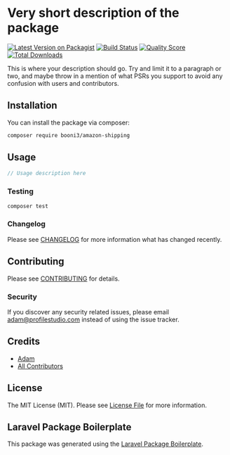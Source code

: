 # Very short description of the package

[![Latest Version on Packagist](https://img.shields.io/packagist/v/booni3/amazon-shipping.svg?style=flat-square)](https://packagist.org/packages/booni3/amazon-shipping)
[![Build Status](https://img.shields.io/travis/booni3/amazon-shipping/master.svg?style=flat-square)](https://travis-ci.org/booni3/amazon-shipping)
[![Quality Score](https://img.shields.io/scrutinizer/g/booni3/amazon-shipping.svg?style=flat-square)](https://scrutinizer-ci.com/g/booni3/amazon-shipping)
[![Total Downloads](https://img.shields.io/packagist/dt/booni3/amazon-shipping.svg?style=flat-square)](https://packagist.org/packages/booni3/amazon-shipping)

This is where your description should go. Try and limit it to a paragraph or two, and maybe throw in a mention of what PSRs you support to avoid any confusion with users and contributors.

## Installation

You can install the package via composer:

```bash
composer require booni3/amazon-shipping
```

## Usage

``` php
// Usage description here
```

### Testing

``` bash
composer test
```

### Changelog

Please see [CHANGELOG](CHANGELOG.md) for more information what has changed recently.

## Contributing

Please see [CONTRIBUTING](CONTRIBUTING.md) for details.

### Security

If you discover any security related issues, please email adam@profilestudio.com instead of using the issue tracker.

## Credits

- [Adam](https://github.com/booni3)
- [All Contributors](../../contributors)

## License

The MIT License (MIT). Please see [License File](LICENSE.md) for more information.

## Laravel Package Boilerplate

This package was generated using the [Laravel Package Boilerplate](https://laravelpackageboilerplate.com).